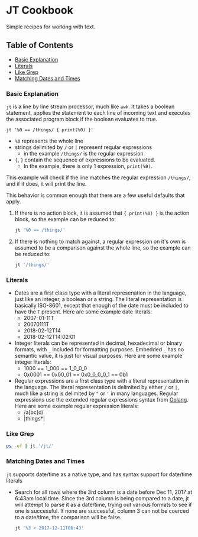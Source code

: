 # JT Cookbook

Simple recipes for working with text.

## Table of Contents

- [Basic Explanation](#basic-explanation)
- [Literals](#literals)
- [Like Grep](#like-grep)
- [Matching Dates and Times](#matching-dates-and-times)

### Basic Explanation

`jt` is a line by line stream processor, much like `awk`. It takes a boolean
statement, applies the statement to each line of incoming text and executes the
associated program block if the boolean evaluates to true.

    jt '%0 == /things/ { print(%0) }'

- `%0` represents the whole line
- strings delimited by `/` or `|` represent regular expressions
    - in the example `/things/` is the regular expression
- `{`, `}` contain the sequence of expressions to be evaluated.
    - In the example, there is only 1 expression, `print(%0)`.

This example will check if the line matches the regular expression `/things/`,
and if it does, it will print the line.

This behavior is common enough that there are a few useful defaults that apply.

1. If there is no action block, it is assumed that `{ print(%0) }` is the
   action block, so the example can be reduced to:
    ```sh
    jt '%0 == /things/'
    ```
1. If there is nothing to match against, a regular expression on it's own is
   assumed to be a comparison against the whole line, so the example can be
   reduced to:
    ```sh
    jt '/things/'
    ```

### Literals

- Dates are a first class type with a literal represenation in the language,
  just like an integer, a boolean or a string. The literal representation is
  basically ISO-8601, except that enough of the date must be included to have
  the `T` present. Here are some example date literals:
    - 2007-01-11T
    - 20070111T
    - 2018-02-12T14
    - 2018-02-12T14:02:01
- Integer literals can be represented in decimal, hexadecimal or binary
  formats, with `_` included for formatting purposes. Embedded `_` has no
  semantic value, it is just for visual purposes. Here are some example integer
  literals:
    - 1000 == 1_000 == 1_0_0_0
    - 0x0001 == 0x00_01 == 0x0_0_0_0_1 == 0b1
- Regular expressions are a first class type with a literal representation in
  the language. The literal representation is delimited by either `/` or `|`,
  much like a string is delimited by `"` or `'` in many languages. Regular
  expressions use the extended regular expressions syntax from
  [Golang](https://golang.org/pkg/regexp/syntax/). Here are some example
  regular expression literals:
    - /a[bc]d/
    - |things*|

### Like Grep

```sh
ps -ef | jt '/jt/'
```

### Matching Dates and Times

`jt` supports date/time as a native type, and has syntax support for date/time
literals

- Search for all rows where the 3rd column is a date before Dec 11, 2017 at
  6:43am local time. Since the 3rd column is being compared to a date, jt will
  attempt to parse it as a date/time, trying out various formats to see if one
  is successful. If none are successful, column 3 can not be coerced to a
  date/time, the comparison will be false.
    ```sh
    jt '%3 < 2017-12-11T06:43'
    ```

